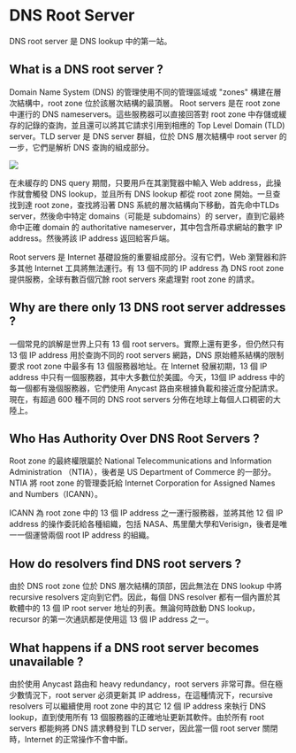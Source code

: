 # DNS Root Server
DNS root server 是 DNS lookup 中的第一站。
## What is a DNS root server ?
Domain Name System (DNS) 的管理使用不同的管理區域或 "zones" 構建在層次結構中，root zone 位於該層次結構的最頂層。
Root servers 是在 root zone 中運行的 DNS nameservers。這些服務器可以直接回答對 root zone 中存儲或緩存的記錄的查詢，並且還可以將其它請求引用到相應的 Top Level Domain (TLD) server。TLD server 是 DNS server 群組，位於 DNS 層次結構中 root server 的一步，它們是解析 DNS 查詢的組成部分。

![](https://www.cloudflare.com/img/learning/dns/glossary/dns-root-server/dns-root-server.png)

在未緩存的 DNS query 期間，只要用戶在其瀏覽器中輸入 Web address，此操作就會觸發 DNS lookup，並且所有 DNS lookup 都從 root zone 開始。一旦查找到達 root zone，查找將沿著 DNS 系統的層次結構向下移動，首先命中TLDs server，然後命中特定 domains（可能是 subdomains）的 server，直到它最終命中正確 domain 的 authoritative nameserver，其中包含所尋求網站的數字 IP address。然後將該 IP address 返回給客戶端。

Root servers 是 Internet 基礎設施的重要組成部分。沒有它們，Web 瀏覽器和許多其他 Internet 工具將無法運行。有 13 個不同的 IP address 為 DNS root zone 提供服務，全球有數百個冗餘 root servers 來處理對 root zone 的請求。

## Why are there only 13 DNS root server addresses ?
一個常見的誤解是世界上只有 13 個 root servers。實際上還有更多，但仍然只有 13 個 IP address 用於查詢不同的 root servers 網路，DNS 原始體系結構的限制要求 root zone 中最多有 13 個服務器地址。在 Internet 發展初期，13 個 IP address 中只有一個服務器，其中大多數位於美國。今天，13個 IP address 中的每一個都有幾個服務器，它們使用 Anycast 路由來根據負載和接近度分配請求。現在，有超過 600 種不同的 DNS root servers 分佈在地球上每個人口稠密的大陸上。

## Who Has Authority Over DNS Root Servers ?
Root zone 的最終權限屬於 National Telecommunications and Information Administration （NTIA），後者是 US Department of Commerce 的一部分。NTIA 將 root zone 的管理委託給 Internet Corporation for Assigned Names and Numbers（ICANN）。

ICANN 為 root zone 中的 13 個 IP address 之一運行服務器，並將其他 12 個 IP address 的操作委託給各種組織，包括 NASA、馬里蘭大學和Verisign，後者是唯一一個運營兩個 root IP address 的組織。

## How do resolvers find DNS root servers ?
由於 DNS root zone 位於 DNS 層次結構的頂部，因此無法在 DNS lookup 中將 recursive resolvers 定向到它們。因此，每個 DNS resolver 都有一個內置於其軟體中的 13 個 IP root server 地址的列表。無論何時啟動 DNS lookup，recursor 的第一次通訊都是使用這 13 個 IP address 之一。

## What happens if a DNS root server becomes unavailable ?
由於使用 Anycast 路由和 heavy redundancy，root servers 非常可靠。但在極少數情況下，root server 必須更新其 IP address，在這種情況下，recursive resolvers 可以繼續使用  root zone 中的其它 12 個 IP address 來執行 DNS lookup，直到使用所有 13 個服務器的正確地址更新其軟件。由於所有 root servers 都能夠將 DNS 請求轉發到 TLD server，因此當一個 root server 關閉時，Internet 的正常操作不會中斷。